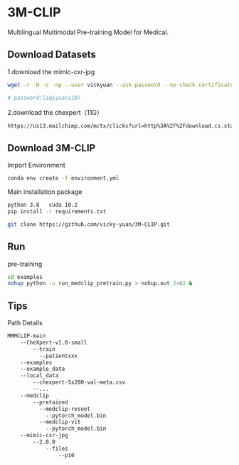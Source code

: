 # 3M-CLIP
Multilingual Multimodal Pre-training Model for Medical.
## Download Datasets
1.download the mimic-cxr-jpg
```bash
wget -r -N -c -np --user vickyuan --ask-password --no-check-certificate https://physionet.org/files/mimic-cxr-jpg/2.0.0/

# password:liqiyuan1107
```
2.download the chexpert（11G）
```bash
https://us13.mailchimp.com/mctx/clicks?url=http%3A%2F%2Fdownload.cs.stanford.edu%2Fdeep%2FCheXpert-v1.0-small.zip&h=487bf3848ef9d950db525691805d077a085d3543b4562bef44f44e409d658d3c&v=1&xid=8a7c3d70af&uid=55365305&pool=contact_facing&subject=CheXpert-v1.0%3A+Subscription+Confirmed
```

## Download 3M-CLIP

Import Environment
```bash
conda env create -f environment.yml
```

Main installation package
```bash
python 3.8   cuda 10.2
pip install -r requirements.txt
```

```bash
git clone https://github.com/vicky-yuan/3M-CLIP.git
```



## Run
pre-training

```bash
cd examples
nohup python -u run_medclip_pretrain.py > nohup.out 2>&1 &
```
## Tips
Path Details
```bash
MMMCLIP-main
    --CheXpert-v1.0-small
        --train
          --patientxxx
    --examples
    --example_data
    --local_data
        --chexpert-5x200-val-meta.csv
        --...
    --medclip
        --pretained
          --medclip-resnet
            --pytorch_model.bin
          --medclip-vit
            --pytorch_model.bin
    --mimic-cxr-jpg
        --2.0.0
            --files
                --p10
```

